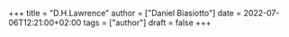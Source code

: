 +++
title = "D.H.Lawrence"
author = ["Daniel Biasiotto"]
date = 2022-07-06T12:21:00+02:00
tags = ["author"]
draft = false
+++
